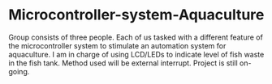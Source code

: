# Microcontroller-system-Aquaculture

Group consists of three people. Each of us tasked with a different feature of the microcontroller system to stimulate an automation system for aquaculture.
I am in charge of using LCD/LEDs to indicate level of fish waste in the fish tank. Method used will be external interrupt.
Project is still on-going.
